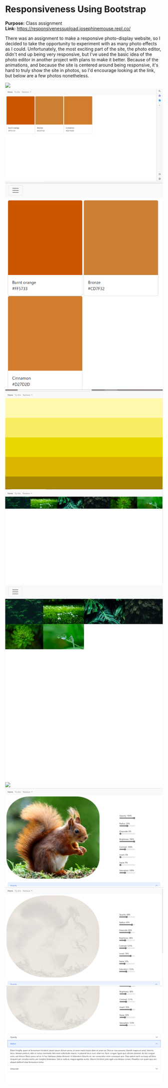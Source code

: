 # Responsiveness Using Bootstrap  
  
  
  
**Purpose:** Class assignment  
**Link:** https://responsivenessupload.josephinemouse.repl.co/  

There was an assignment to make a responsive photo-display website, so I decided to take the opportunity to experiment with as many photo effects as I could. Unfortunately, the most exciting part of the site, the photo editor, didn't end up being very responsive, but I've used the basic idea of the photo editor in another project with plans to make it better. Because of the animations, and because the site is centered around being responsive, it's hard to truly show the site in photos, so I'd encourage looking at the link, but below are a few photos nonetheless.

![](images/bootstrap_1.PNG)
![](images/bootstrap_2.PNG)
![](images/bootstrap_3.PNG)
![](images/bootstrap_4.PNG)
![](images/bootstrap_5.PNG)
![](images/bootstrap_6.PNG)
![](images/bootstrap_7.PNG)
![](images/bootstrap_8.PNG)
![](images/bootstrap_9.PNG)
![](images/bootstrap_10.PNG)

